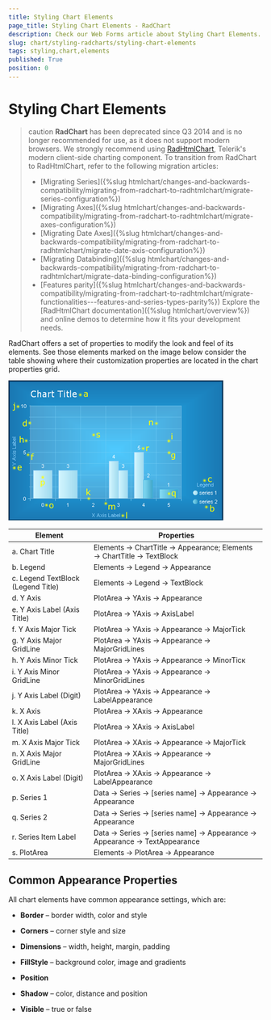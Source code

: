 ```yaml
---
title: Styling Chart Elements
page_title: Styling Chart Elements - RadChart
description: Check our Web Forms article about Styling Chart Elements.
slug: chart/styling-radcharts/styling-chart-elements
tags: styling,chart,elements
published: True
position: 0
---
```


# Styling Chart Elements

>caution **RadChart** has been deprecated since Q3 2014 and is no longer recommended for use, as it does not support modern browsers. We strongly recommend using [RadHtmlChart](https://www.telerik.com/products/aspnet-ajax/html-chart.aspx), Telerik's modern client-side charting component. 
>To transition from RadChart to RadHtmlChart, refer to the following migration articles:
> - [Migrating Series]({%slug htmlchart/changes-and-backwards-compatibility/migrating-from-radchart-to-radhtmlchart/migrate-series-configuration%})
> - [Migrating Axes]({%slug htmlchart/changes-and-backwards-compatibility/migrating-from-radchart-to-radhtmlchart/migrate-axes-configuration%})
> - [Migrating Date Axes]({%slug htmlchart/changes-and-backwards-compatibility/migrating-from-radchart-to-radhtmlchart/migrate-date-axis-configuration%})
> - [Migrating Databinding]({%slug htmlchart/changes-and-backwards-compatibility/migrating-from-radchart-to-radhtmlchart/migrate-data-binding-configuration%})
> - [Features parity]({%slug htmlchart/changes-and-backwards-compatibility/migrating-from-radchart-to-radhtmlchart/migrate-functionalities---features-and-series-types-parity%})
>Explore the [RadHtmlChart documentation]({%slug htmlchart/overview%}) and online demos to determine how it fits your development needs.

RadChart offers a set of properties to modify the look and feel of its elements. See those elements marked on the image below consider the table showing where their customization properties are located in the chart properties grid.

![Rad Chart Elements](images/radchart-stylingcharts001.png)

| Element | Properties |
| ------ | ------ |
|a. Chart Title|  Elements -> ChartTitle -> Appearance; Elements -> ChartTitle -> TextBlock|
|b. Legend|Elements -> Legend -> Appearance|
|c. Legend TextBlock (Legend Title)|Elements -> Legend -> TextBlock|
|d. Y Axis| PlotArea -> YAxis -> Appearance|
|e. Y Axis Label (Axis Title)|PlotArea -> YAxis -> AxisLabel|
|f. Y Axis Major Tick|PlotArea -> YAxis -> Appearance -> MajorTick|
|g. Y Axis Major GridLine|PlotArea -> YAxis -> Appearance -> MajorGridLines|
|h. Y Axis Minor Tick| PlotArea -> YAxis -> Appearance -> MinorTicк|
|i. Y Axis Minor GridLine| PlotArea -> YAxis -> Appearance -> MinorGridLines|
|j. Y Axis Label (Digit)|PlotArea -> YAxis -> Appearance -> LabelAppearance|
|k. X Axis| PlotArea -> XAxis -> Appearance|
|l. X Axis Label (Axis Title)|PlotArea -> XAxis -> AxisLabel|
|m. X Axis Major Tick| PlotArea -> XAxis -> Appearance -> MajorTick|
|n. X Axis Major GridLine| PlotArea -> XAxis -> Appearance -> MajorGridLines|
|o. X Axis Label (Digit)|PlotArea -> XAxis -> Appearance -> LabelAppearance|
|p. Series 1| Data -> Series -> [series name] -> Appearance -> Appearance|
|q. Series 2|Data -> Series -> [series name] -> Appearance -> Appearance|
|r. Series Item Label| Data -> Series -> [series name] -> Appearance -> Appearance -> TextAppearance|
|s. PlotArea|Elements -> PlotArea -> Appearance|

## Common Appearance Properties

All chart elements have common appearance settings, which are:

* **Border** – border width, color and style

* **Corners** – corner style and size

* **Dimensions** – width, height, margin, padding

* **FillStyle** – background color, image and gradients

* **Position**

* **Shadow** – color, distance and position

* **Visible** – true or false


